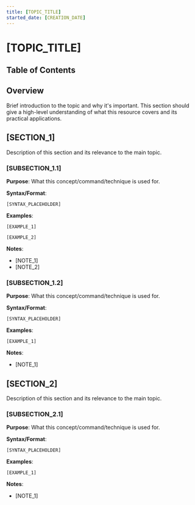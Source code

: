 ```yaml
---
title: [TOPIC_TITLE]
started_date: [CREATION_DATE]
---
```


# [TOPIC_TITLE]

## Table of Contents
<!-- This section will be automatically generated -->

## Overview
Brief introduction to the topic and why it's important. This section should give a high-level understanding of what this resource covers and its practical applications.

## [SECTION_1]
Description of this section and its relevance to the main topic.

### [SUBSECTION_1.1]
**Purpose**: What this concept/command/technique is used for.

**Syntax/Format**: 
```
[SYNTAX_PLACEHOLDER]
```

**Examples**:
```
[EXAMPLE_1]
```

```
[EXAMPLE_2]
```

**Notes**:
- [NOTE_1]
- [NOTE_2]

### [SUBSECTION_1.2]
**Purpose**: What this concept/command/technique is used for.

**Syntax/Format**: 
```
[SYNTAX_PLACEHOLDER]
```

**Examples**:
```
[EXAMPLE_1]
```

**Notes**:
- [NOTE_1]

## [SECTION_2]
Description of this section and its relevance to the main topic.

### [SUBSECTION_2.1]
**Purpose**: What this concept/command/technique is used for.

**Syntax/Format**: 
```
[SYNTAX_PLACEHOLDER]
```

**Examples**:
```
[EXAMPLE_1]
```

**Notes**:
- [NOTE_1]
